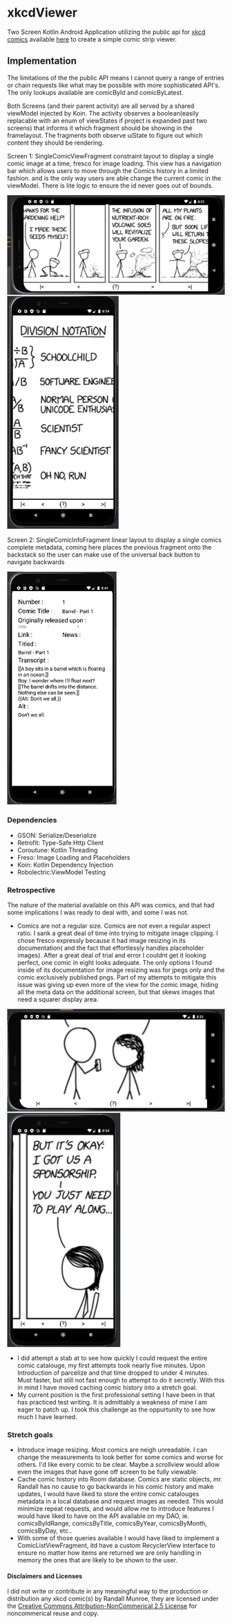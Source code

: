 # xkcdViewer
Two Screen Kotlin Android Application utilizing the public api for [xkcd comics](https://xkcd.com/) available [here](https://xkcd.com/info.0.json) to create a simple comic strip viewer. 

## Implementation
The limitations of the the public API means I cannot query a range of entries or chain requests like what may be possible with more sophisticated API's. The only lookups available are comicById and comicByLatest.

Both Screens (and their parent activity) are all served by a shared viewModel injected by Koin. The activity observes a boolean(easily replacable with an enum of viewStates if project is expanded past two screens) that informs it which fragment should be showing in the framelayout. 
The fragments both observe uiState to figure out which content they should be rendering.

Screen 1: SingleComicViewFragment constraint layout to display a single comic image at a time, fresco for image loading. This view has a navigation bar which allows users to move through the Comics history in a limited fashion. and is the only way users are able change the current comic in the viewModel. There is lite logic to ensure the id never goes out of bounds.

![SingleComicViewFragment Landscape Screenshot](app/src/main/res/drawable/landscapeDecentScreencap.PNG)
![SingleComicViewFragment Portrait Screenshot](app/src/main/res/drawable/portraitDecentScreencap.PNG)

Screen 2: SingleComicInfoFragment linear layout to display a single comics complete metadata, coming here places the previous fragment onto the backstack so the user can make use of the universal back button to navigate backwards

![SingleComicInfoFragment Portrait Screenshot](app/src/main/res/drawable/infoView.PNG)

### Dependencies
* GSON:       Serialize/Deserialize
* Retrofit:   Type-Safe Http Client
* Coroutune:  Kotlin Threading
* Freso:      Image Loading and Placeholders
* Koin:       Kotlin Dependency Injection
* Robolectric:ViewModel Testing

### Retrospective
The nature of the material available on this API was comics, and that had some implications I was ready to deal with, and some I was not.
* Comics are not a regular size. Comics are not even a regular aspect ratio. I sank a great deal of time into trying to mitigate image clipping. I chose fresco expressly because it had image resizing in its documentation( and the fact that effortlessly handles placeholder images). After a great deal of trial and error I couldnt get it looking perfect, one comic in eight looks adequate. The only options I found inside of its documentation for image resizing was for jpegs only and the comic exclusively published pngs. Part of my attempts to mitigate this issue was giving up even more of the view for the comic image, hiding all the meta data on the additional screen, but that skews images that need a squarer display area.

![SingleComicViewFragment Landscape Screenshot](app/src/main/res/drawable/landscapeIndecentScreencap.PNG)
![SingleComicViewFragment Portrait Screenshot](app/src/main/res/drawable/portraitIndecentScreencap.PNG)

* I did attempt a stab at to see how quickly I could request the entire comic catalouge, my first attempts took nearly five minutes. Upon Introduction of parcelize and that time dropped to under 4 minutes. Must faster, but still not fast enough to attempt to do it secretly. With this in mind I have moved caching comic history into a stretch goal. 
* My current position is the first professional setting I have been in that has practiced test writing. It is admittably a weakness of mine I am eager to patch up. I took this challenge as the oppurtunity to see how much I have learned.

### Stretch goals
* Introduce image resizing. Most comics are neigh unreadable. I can change the measurements to look better for some comics and worse for others. I'd like every comic to be clear. Maybe a scrollview would allow even the images that have gone off screen to be fully viewable.
* Cache comic history into Room database. Comics are static objects, mr. Randall has no cause to go backwards in his comic history and make updates, I would have liked to store the entire comic catalouges metadata in a local database and request images as needed. This would minimize repeat requests, and would allow me to introduce features I would have liked to have on the API available on my DAO, ie. comicsByIdRange, comicsByTitle, comicsByYear, comicsByMonth, comicsByDay, etc..
* With some of those queries available I would have liked to implement a ComicListViewFragment, itd have a custom RecyclerView interface to ensure no matter how items are returned we are only handling in memory the ones that are likely to be shown to the user. 

#### Disclaimers and Licenses
I did not write or contribute in any meaningful way to the production or distribution any xkcd comic(s) by Randall Munroe, they are licensed under the [Creative Commons Attribution-NonCommerical 2.5 License](https://xkcd.com/license.html) for noncommerical reuse and copy. 
